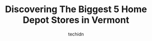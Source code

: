 ---
layout: ampstory
image: https://i0.wp.com/paketmu.com/wp-content/uploads/2023/06/the-home-depot-0-in-vermont-1686372964.jpeg?resize=640,853
author: techidn
featured: false
description: Explore the diverse Home Depot Store scene in Vermont, home to an incredible selection of 5 establishments catering to every taste. Whether youre in search of iconic favorites or undiscover
title: Discovering The Biggest 5 Home Depot Stores in Vermont
cover:
   title: Discovering The Biggest 5 Home Depot Stores in Vermont
   subtitle: RICKPATE
   background: https://paketmu.com/wp-content/uploads/2023/06/the-home-depot-0-in-vermont-1686372964.jpeg

pages: 
 - layout: thirds
   top: <h1>#1 The Home Depot</h1>
   bottom: "<p>NURSERY @ The Home DepotI very rarely go to The Home Depot and honestly didnt even know they had a Nursery.Finally today I decided to go there and check it out, after </p>"
   background: https://paketmu.com/wp-content/uploads/2023/06/the-home-depot-1-in-vermont-1686372965.jpeg
   backgroundblur: true
 - layout: thirds
   top: <h1>#2 The Home Depot</h1>
   bottom: "<p>My husband and I spent an hour at another local store with little help and pricing rarely posted. At Home Depot we were asked multiple times if we needed help. We had a r</p>"
   background: https://paketmu.com/wp-content/uploads/2023/06/the-home-depot-2-in-vermont-1686372966.jpeg
   cta:
      link: https://paketmu.com/discovering-the-biggest-5-home-depot-stores-in-vermont/
      text: Discovering The Biggest 5 Home Depot Stores in Vermont
 - layout: thirds
   top: <h1>#3 The Home Depot</h1>
   bottom: "<p>I have back and knee problems. After I went to the bathroom at the back of the store I was in a lot of pain. Then I made the mistake of going to the boards section find s</p>"
   background: https://paketmu.com/wp-content/uploads/2023/06/the-home-depot-3-in-vermont-1686372967.jpeg
   cta:
      link: https://paketmu.com/discovering-the-biggest-5-home-depot-stores-in-vermont/
      text: Discovering The Biggest 5 Home Depot Stores in Vermont
 - layout: thirds
   top: <h1>#4 The Home Depot</h1>
   bottom: "<p>121 N Bennington Rd, Bennington, VT 05201, United States</p>"
   background: https://images.unsplash.com/photo-1567360425618-1594206637d2?ixlib=rb-4.0.3&ixid=MnwxMjA3fDB8MHxwaG90by1wYWdlfHx8fGVufDB8fHx8&auto=format&fit=crop&w=640&h=853&q=80
   cta:
      link: https://paketmu.com/discovering-the-biggest-5-home-depot-stores-in-vermont/
      text: Discovering The Biggest 5 Home Depot Stores in Vermont
 - layout: thirds
   top: <h1>#5 Pro Desk at The Home Depot</h1>
   bottom: "<p>759 Harvest Ln, Williston, VT 05495, United States</p>"
   background: https://plus.unsplash.com/premium_photo-1664640458616-3c74f8cb4589?ixlib=rb-4.0.3&ixid=MnwxMjA3fDB8MHxwaG90by1wYWdlfHx8fGVufDB8fHx8&auto=format&fit=crop&w=640&h=853&q=80
   cta:
      link: https://paketmu.com/discovering-the-biggest-5-home-depot-stores-in-vermont/
      text: Discovering The Biggest 5 Home Depot Stores in Vermont

 - layout: thirds
   middle: Continue reading...
   background: https://images.unsplash.com/photo-1618556658017-fd9c732d1360?ixlib=rb-4.0.3&ixid=MnwxMjA3fDB8MHxwaG90by1wYWdlfHx8fGVufDB8fHx8&auto=format&fit=crop&w=640&h=853&q=80
   cta:
      link: https://paketmu.com/discovering-the-biggest-5-home-depot-stores-in-vermont/
      text: Discovering The Biggest 5 Home Depot Stores in Vermont
      
---